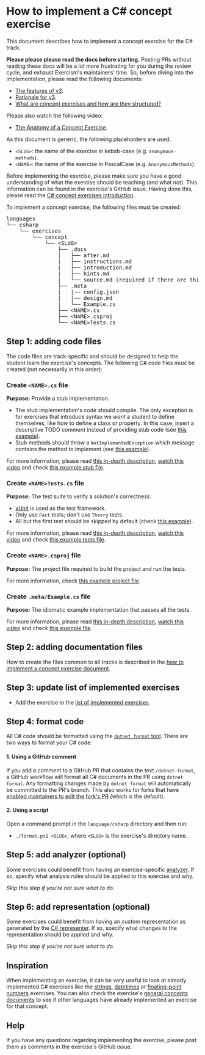 # How to implement a C# concept exercise

This document describes how to implement a concept exercise for the C# track.

**Please please please read the docs before starting.** Posting PRs without reading these docs will be a lot more frustrating for you during the review cycle, and exhaust Exercism's maintainers' time. So, before diving into the implementation, please read the following documents:

- [The features of v3][docs-features-of-v3].
- [Rationale for v3][docs-rationale-for-v3].
- [What are concept exercises and how are they structured?][docs-concept-exercises]

Please also watch the following video:

- [The Anatomy of a Concept Exercise][anatomy-of-a-concept-exercise].

As this document is generic, the following placeholders are used:

- `<SLUG>`: the name of the exercise in kebab-case (e.g. `anonymous-methods`).
- `<NAME>`: the name of the exercise in PascalCase (e.g. `AnonymousMethods`).

Before implementing the exercise, please make sure you have a good understanding of what the exercise should be teaching (and what not). This information can be found in the exercise's GitHub issue. Having done this, please read the [C# concept exercises introduction][concept-exercises].

To implement a concept exercise, the following files must be created:

<pre>
languages
└── csharp
    └── exercises
        └── concept
            └── &lt;SLUG&gt;
                ├── .docs
                |   ├── after.md
                |   ├── instructions.md
                |   ├── introduction.md
                |   ├── hints.md
                |   └── source.md (required if there are third-party sources)
                ├── .meta
                |   |── config.json
                |   |── design.md
                |   └── Example.cs
                ├── &lt;NAME&gt;.cs
                ├── &lt;NAME&gt;.csproj
                └── &lt;NAME&gt;Tests.cs
</pre>

## Step 1: adding code files

The code files are track-specific and should be designed to help the student learn the exercise's concepts. The following C# code files must be created (not necessarily in this order):

### Create `<NAME>.cs` file

**Purpose:** Provide a stub implementation.

- The stub implementation's code should compile. The only exception is for exercises that introduce syntax we _want_ a student to define themselves, like how to define a class or property. In this case, insert a descriptive TODO comment instead of providing stub code (see [this example][todo]).
- Stub methods should throw a `NotImplementedException` which message contains the method to implement (see [this example][not-implemented]).

For more information, please read [this in-depth description][stub-file], [watch this video][video-stub-file] and check [this example stub file][example-stub-file].

### Create `<NAME>Tests.cs` file

**Purpose:** The test suite to verify a solution's correctness.

- [xUnit][xunit] is used as the test framework.
- Only use `Fact` tests; don't use `Theory` tests.
- All but the first test should be skipped by default (check [this example][skip-fact]).

For more information, please read [this in-depth description][tests-file], [watch this video][video-tests-file] and check [this example tests file][example-tests-file].

### Create `<NAME>.csproj` file

**Purpose:** The project file required to build the project and run the tests.

For more information, check [this example project file][example-project-file].

### Create `.meta/Example.cs` file

**Purpose:** The idiomatic example implementation that passes all the tests.

For more information, please read [this in-depth description][example-file], [watch this video][video-example-file] and check [this example file][example-example-file].

## Step 2: adding documentation files

How to create the files common to all tracks is described in the [how to implement a concept exercise document][how-to-implement-a-concept-exercise].

## Step 3: update list of implemented exercises

- Add the exercise to the [list of implemented exercises][implemented-exercises].

## Step 4: format code

All C# code should be formatted using the [`dotnet format` tool][dotnet-format]. There are two ways to format your C# code:

#### 1. Using a GitHub comment

If you add a comment to a GitHub PR that contains the text `/dotnet-format`, a GitHub workflow will format all C# documents in the PR using `dotnet format`. Any formatting changes made by `dotnet format` will automatically be committed to the PR's branch. This also works for forks that have [enabled maintainers to edit the fork's PR][allowing-fork-pr-changes] (which is the default).

#### 2. Using a script

Open a command prompt in the `language/csharp` directory and then run:

- `./format.ps1 <SLUG>`, where `<SLUG>` is the exercise's directory name.

## Step 5: add analyzer (optional)

Some exercises could benefit from having an exercise-specific [analyzer][analyzer]. If so, specify what analysis rules should be applied to this exercise and why.

_Skip this step if you're not sure what to do._

## Step 6: add representation (optional)

Some exercises could benefit from having an custom representation as generated by the [C# representer][representer]. If so, specify what changes to the representation should be applied and why.

_Skip this step if you're not sure what to do._

## Inspiration

When implementing an exercise, it can be very useful to look at already implemented C# exercises like the [strings][concept-exercise-strings], [datetimes][concept-exercise-datetimes] or [floating-point numbers][concept-exercise-numbers-floating-point] exercises. You can also check the exercise's [general concepts documents][reference] to see if other languages have already implemented an exercise for that concept.

## Help

If you have any questions regarding implementing the exercise, please post them as comments in the exercise's GitHub issue.

[analyzer]: https://github.com/exercism/csharp-analyzer
[representer]: https://github.com/exercism/csharp-representer
[concept-exercises]: ../exercises/concept/README.md
[how-to-implement-a-concept-exercise]: ../../../docs/maintainers/generic-how-to-implement-a-concept-exercise.md
[docs-concept-exercises]: ../../../docs/concept-exercises.md
[docs-rationale-for-v3]: ../../../docs/rationale-for-v3.md
[docs-features-of-v3]: ../../../docs/features-of-v3.md
[anatomy-of-a-concept-exercise]: https://www.youtube.com/watch?v=gkbBqd7hPrA
[concept-exercise-strings]: ../exercises/concept/strings
[concept-exercise-datetimes]: ../exercises/concept/datetimes
[concept-exercise-numbers-floating-point]: ../exercises/concept/floating-point-numbers
[reference]: ../../../reference
[dotnet-format]: https://github.com/dotnet/format
[allowing-fork-pr-changes]: https://help.github.com/en/github/collaborating-with-issues-and-pull-requests/allowing-changes-to-a-pull-request-branch-created-from-a-fork
[implemented-exercises]: ../exercises/concept/README.md#implemented-exercises
[video-stub-file]: https://www.youtube.com/watch?v=gkbBqd7hPrA&t=1171
[video-tests-file]: https://www.youtube.com/watch?v=gkbBqd7hPrA&t=1255
[video-example-file]: https://www.youtube.com/watch?v=gkbBqd7hPrA&t=781
[example-stub-file]: ../exercises/concept/strings/Strings.cs
[example-tests-file]: ../exercises/concept/strings/StringsTests.cs
[example-example-file]: ../exercises/concept/strings/.meta/Example.cs
[example-project-file]: ../exercises/concept/strings/Strings.csproj
[skip-fact]: ../exercises/concept/strings/StringsTests.cs#L11
[xunit]: https://xunit.net/
[not-implemented]: ../exercises/concept/strings/Strings.cs#L5
[todo]: ../exercises/concept/basics/Basics.cs
[stub-file]: ../../../docs/concept-exercises.md#stub-implementation-file
[tests-file]: ../../../docs/concept-exercises.md#tests-file
[example-file]: ../../../docs/concept-exercises.md#example-implementation-file
[video-stub-file]: https://www.youtube.com/watch?v=gkbBqd7hPrA&t=1171
[video-tests-file]: https://www.youtube.com/watch?v=gkbBqd7hPrA&t=1255
[video-example-file]: https://www.youtube.com/watch?v=gkbBqd7hPrA&t=781
[example-stub-file]: ../languages/csharp/exercises/concept/strings/Strings.cs
[example-tests-file]: ../languages/csharp/exercises/concept/strings/StringsTests.cs
[example-example-file]: ../languages/csharp/exercises/concept/strings/.meta/Example.cs
[example-project-file]: ../exercises/concept/strings/Strings.csproj
